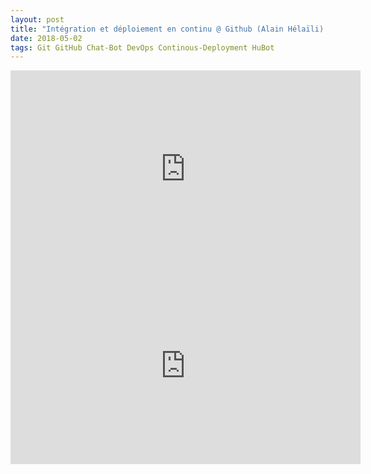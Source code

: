 ```yaml
---
layout: post
title: "Intégration et déploiement en continu @ Github (Alain Hélaïli) (French)"
date: 2018-05-02
tags: Git GitHub Chat-Bot DevOps Continous-Deployment HuBot
---
```

<iframe width="560" height="315" src="https://www.youtube.com/embed/jCwzf9adAtE" frameborder="0" allow="autoplay; encrypted-media" allowfullscreen></iframe>

<iframe width="560" height="315" src="https://www.youtube.com/embed/Nu6dpYB7U1k" frameborder="0" allow="autoplay; encrypted-media" allowfullscreen></iframe>
